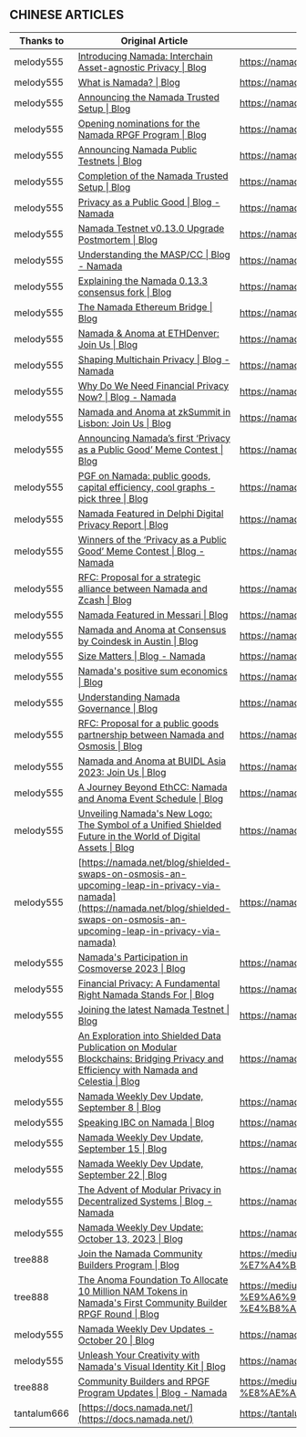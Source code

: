 ## CHINESE ARTICLES

| Thanks to   | Original Article                                                                                                                                                                                                                                    | URL                                                                                                                                                                                                                                              |
| ----------- | --------------------------------------------------------------------------------------------------------------------------------------------------------------------------------------------------------------------------------------------------- | ------------------------------------------------------------------------------------------------------------------------------------------------------------------------------------------------------------------------------------------------ |
| melody555   | [Introducing Namada: Interchain Asset-agnostic Privacy \| Blog](https://namada.net/blog/introducing-namada-interchain-asset-agnostic-privacy)                                                                                                       | <https://namadachinese.substack.com/p/namada>                                                                                                                                                                                                    |
| melody555   | [What is Namada? \| Blog](https://namada.net/blog/what-is-namada)                                                                                                                                                                                   | <https://namadachinese.substack.com/p/namada-b5b>                                                                                                                                                                                                |
| melody555   | [Announcing the Namada Trusted Setup \| Blog](https://namada.net/blog/announcing-the-namada-trusted-setup-ceremony)                                                                                                                                 | <https://namadachinese.substack.com/p/namada-6df>                                                                                                                                                                                                |
| melody555   | [Opening nominations for the Namada RPGF Program \| Blog](https://namada.net/blog/namada-rpgf-program)                                                                                                                                              | <https://namadachinese.substack.com/p/namada-rpgf>                                                                                                                                                                                               |
| melody555   | [Announcing Namada Public Testnets \| Blog](https://namada.net/blog/announcing-namada-public-testnets)                                                                                                                                              | <https://namadachinese.substack.com/p/namada-1df>                                                                                                                                                                                                |
| melody555   | [Completion of the Namada Trusted Setup \| Blog](https://namada.net/blog/completion-of-the-namada-trusted-setup)                                                                                                                                    | <https://namadachinese.substack.com/p/namada-525>                                                                                                                                                                                                |
| melody555   | [Privacy as a Public Good \| Blog - Namada](https://namada.net/blog/privacy-as-a-public-good)                                                                                                                                                       | <https://namadachinese.substack.com/p/namada-525>                                                                                                                                                                                                |
| melody555   | [Namada Testnet v0.13.0 Upgrade Postmortem \| Blog](https://namada.net/blog/namada-testnet-v0-13-0-upgrade-postmortem)                                                                                                                              | <https://namadachinese.substack.com/p/9f5>                                                                                                                                                                                                       |
| melody555   | [Understanding the MASP/CC \| Blog - Namada](https://namada.net/blog/understanding-the-masp-and-cc-circuits)                                                                                                                                        | <https://namadachinese.substack.com/p/maspcc>                                                                                                                                                                                                    |
| melody555   | [Explaining the Namada 0.13.3 consensus fork \| Blog](https://namada.net/blog/explaining-the-namada-0-13-3-consensus-fork)                                                                                                                          | <https://namadachinese.substack.com/p/namada-0133>                                                                                                                                                                                               |
| melody555   | [The Namada Ethereum Bridge \| Blog](https://namada.net/blog/the-namada-ethereum-bridge)                                                                                                                                                            | <https://namadachinese.substack.com/p/namada-767>                                                                                                                                                                                                |
| melody555   | [Namada & Anoma at ETHDenver: Join Us \| Blog](https://namada.net/blog/namada-anoma-at-ethdenver-join-us)                                                                                                                                           | <https://namadachinese.substack.com/p/ethdenver-namada-anoma>                                                                                                                                                                                    |
| melody555   | [Shaping Multichain Privacy \| Blog - Namada](https://namada.net/blog/shaping-multichain-privacy)                                                                                                                                                   | <https://namadachinese.substack.com/p/0ca>                                                                                                                                                                                                       |
| melody555   | [Why Do We Need Financial Privacy Now? \| Blog - Namada](https://namada.net/blog/why-do-we-need-financial-privacy-now)                                                                                                                              | <https://namadachinese.substack.com/p/ea6>                                                                                                                                                                                                       |
| melody555   | [Namada and Anoma at zkSummit in Lisbon: Join Us \| Blog](https://namada.net/blog/namada-and-anoma-at-zksummit-in-lisbon-join-us)                                                                                                                   | <https://namadachinese.substack.com/p/namada-anoma-zksummit>                                                                                                                                                                                     |
| melody555   | [Announcing Namada’s first ‘Privacy as a Public Good’ Meme Contest \| Blog](https://namada.net/blog/announcing-namadas-first-privacy-as-a-public-good-meme-contest)                                                                                 | <https://namadachinese.substack.com/p/namada-dbd>                                                                                                                                                                                                |
| melody555   | [PGF on Namada: public goods, capital efficiency, cool graphs - pick three \| Blog](https://namada.net/blog/pgf-on-namada-public-goods-capital-efficiency-cool-graphs-pick-three)                                                                   | <https://namadachinese.substack.com/p/pgf-public-goods-fundingnamada>                                                                                                                                                                            |
| melody555   | [Namada Featured in Delphi Digital Privacy Report \| Blog](https://namada.net/blog/namada-featured-in-delphi-digital-privacy-report)                                                                                                                | <https://namadachinese.substack.com/p/namadadelphi-digital>                                                                                                                                                                                      |
| melody555   | [Winners of the ‘Privacy as a Public Good’ Meme Contest \| Blog - Namada](https://namada.net/blog/winners-of-the-privacy-as-a-public-good-meme-contest)                                                                                             | <https://namadachinese.substack.com/p/79e>                                                                                                                                                                                                       |
| melody555   | [RFC: Proposal for a strategic alliance between Namada and Zcash \| Blog](https://namada.net/blog/rfc-proposal-for-a-strategic-alliance-between-namada-and-zcash)                                                                                   | <https://namadachinese.substack.com/p/rfcnamada-zcash>                                                                                                                                                                                           |
| melody555   | [Namada Featured in Messari \| Blog](https://namada.net/blog/namada-featured-in-messari)                                                                                                                                                            | <https://namadachinese.substack.com/p/namadamessari>                                                                                                                                                                                             |
| melody555   | [Namada and Anoma at Consensus by Coindesk in Austin \| Blog](https://namada.net/blog/namada-and-anoma-at-consensus-by-coindesk-in-austin)                                                                                                          | <https://namadachinese.substack.com/p/namadaanomacoindesk>                                                                                                                                                                                       |
| melody555   | [Size Matters \| Blog - Namada](https://namada.net/blog/size-matters)                                                                                                                                                                               | <https://namadachinese.substack.com/p/c6d>                                                                                                                                                                                                       |
| melody555   | [Namada's positive sum economics \| Blog](https://namada.net/blog/namada-s-positive-sum-economics)                                                                                                                                                  | <https://namadachinese.substack.com/p/namada-07a>                                                                                                                                                                                                |
| melody555   | [Understanding Namada Governance \| Blog](https://namada.net/blog/understanding-namada-governance)                                                                                                                                                  | <https://namadachinese.substack.com/p/namada-978>                                                                                                                                                                                                |
| melody555   | [RFC: Proposal for a public goods partnership between Namada and Osmosis \| Blog](https://namada.net/blog/proposal-for-a-partnership-between-namada-and-osmosis)                                                                                    | <https://namadachinese.substack.com/p/rfcnamada-osmosis>                                                                                                                                                                                         |
| melody555   | [Namada and Anoma at BUIDL Asia 2023: Join Us \| Blog](https://namada.net/blog/namada-and-anoma-at-buidl-asia-2023-join-us)                                                                                                                         | <https://namadachinese.substack.com/p/namada-anoma-buidl-asia-2023>                                                                                                                                                                              |
| melody555   | [A Journey Beyond EthCC: Namada and Anoma Event Schedule \| Blog](https://namada.net/blog/a-journey-beyond-ethcc-namada-and-anoma-event-schedule)                                                                                                   | <https://namadachinese.substack.com/p/namada-anoma-buidl-asia-2023>                                                                                                                                                                              |
| melody555   | [Unveiling Namada's New Logo: The Symbol of a Unified Shielded Future in the World of Digital Assets \| Blog](https://namada.net/blog/unveiling-namadas-new-logo-the-symbol-of-a-unified-shielded-future-in-the-world-of-multichain-digital-assets) | <https://namadachinese.substack.com/p/namada-da3>                                                                                                                                                                                                |
| melody555   | [https://namada.net/blog/shielded-swaps-on-osmosis-an-upcoming-leap-in-privacy-via-namada](https://namada.net/blog/shielded-swaps-on-osmosis-an-upcoming-leap-in-privacy-via-namada)                                                                | <https://namadachinese.substack.com/p/osmosis>                                                                                                                                                                                                   |
| melody555   | [Namada's Participation in Cosmoverse 2023 \| Blog](https://namada.net/blog/namadas-participation-in-cosmoverse-2023)                                                                                                                               | <https://namadachinese.substack.com/p/namada-cosmoverse-2023>                                                                                                                                                                                    |
| melody555   | [Financial Privacy: A Fundamental Right Namada Stands For \| Blog](https://namada.net/blog/financial-privacy-a-fundamental-right-namada-stands-for)                                                                                                 | <https://namadachinese.substack.com/p/namada-cfe>                                                                                                                                                                                                |
| melody555   | [Joining the latest Namada Testnet \| Blog](https://namada.net/blog/joining-the-latest-namada-testnet)                                                                                                                                              | <https://namadachinese.substack.com/p/namada-3de>                                                                                                                                                                                                |
| melody555   | [An Exploration into Shielded Data Publication on Modular Blockchains: Bridging Privacy and Efficiency with Namada and Celestia \| Blog](https://namada.net/blog/namada-and-celestia-exploring-a-path-toward-shielded-data-availability)            | <https://namadachinese.substack.com/p/namadacelestia>                                                                                                                                                                                            |
| melody555   | [Namada Weekly Dev Update, September 8 \| Blog](https://namada.net/blog/namada-weekly-dev-update-september-8)                                                                                                                                       | <https://namadachinese.substack.com/p/namada98>                                                                                                                                                                                                  |
| melody555   | [Speaking IBC on Namada \| Blog](https://namada.net/blog/understanding-ibc-on-namada)                                                                                                                                                               | <https://namadachinese.substack.com/p/namadaibc>                                                                                                                                                                                                 |
| melody555   | [Namada Weekly Dev Update, September 15 \| Blog](https://namada.net/blog/namada-weekly-dev-update-september-15)                                                                                                                                     | <https://namadachinese.substack.com/p/namada-9-15>                                                                                                                                                                                               |
| melody555   | [Namada Weekly Dev Update, September 22 \| Blog](https://namada.net/blog/namada-weekly-dev-update-september-22)                                                                                                                                     | <https://namadachinese.substack.com/p/namada-9-22>                                                                                                                                                                                               |
| melody555   | [The Advent of Modular Privacy in Decentralized Systems \| Blog - Namada](https://namada.net/blog/modular-privacy-on-namada-an-overview)                                                                                                            | <https://namadachinese.substack.com/p/80c>                                                                                                                                                                                                       |
| melody555   | [Namada Weekly Dev Update: October 13, 2023 \| Blog](https://namada.net/blog/namada-weekly-dev-update-october-13-2023)                                                                                                                              | <https://namadachinese.substack.com/p/namada-2023-10-13>                                                                                                                                                                                         |
| tree888     | [Join the Namada Community Builders Program \| Blog](https://namada.net/blog/namada-launched-its-community-builders-program)                                                                                                                        | <https://medium.com/@treeman0617/%E5%8A%A0%E5%85%A5-namada-%E7%A4%BE%E5%8C%BA%E5%BB%BA%E8%AE%BE%E8%80%85%E8%AE%A1%E5%88%92-27e815f17335>                                                                                                         |
| tree888     | [The Anoma Foundation To Allocate 10 Million NAM Tokens in Namada's First Community Builder RPGF Round \| Blog](https://namada.net/blog/the-anoma-foundation-to-allocate-10-million-nam-tokens-in-namadas-first-community-builder-rpgf-round)       | <https://medium.com/@treeman0617/anoma-%E5%9F%BA%E9%87%91%E4%BC%9A%E5%B0%86%E5%9C%A8-namada-%E9%A6%96%E8%BD%AE%E7%A4%BE%E5%8C%BA%E5%BB%BA%E8%AE%BE%E8%80%85-rpgf-%E4%B8%AD%E5%88%86%E9%85%8D-1000-%E4%B8%87-nam-%E4%BB%A3%E5%B8%81-f94647dea547> |
| melody555   | [Namada Weekly Dev Updates - October 20 \| Blog](https://namada.net/blog/namada-weekly-dev-updates-october-20)                                                                                                                                      | <https://namadachinese.substack.com/p/namada-10-20>                                                                                                                                                                                              |
| melody555   | [Unleash Your Creativity with Namada's Visual Identity Kit \| Blog](https://namada.net/blog/unleash-your-creativity-with-namadas-visual-identity-kit)                                                                                               | <https://namadachinese.substack.com/p/namada-a39>                                                                                                                                                                                                |
| tree888     | [Community Builders and RPGF Program Updates \| Blog - Namada](https://namada.net/blog/namada-community-builders-program-update)                                                                                                                    | <https://medium.com/@treeman0617/%E7%A4%BE%E5%8C%BA%E5%BB%BA%E8%AE%BE%E8%80%85%E5%92%8Crpgf-%E8%AE%A1%E5%88%92%E6%9B%B4%E6%96%B0-d41a0d341605>                                                                                                   |
| tantalum666 | [https://docs.namada.net/](https://docs.namada.net/)                                                                                                                                                                                                | <https://tantalum666.gitbook.io/namada-docs-chinese/ru-men-zhi-nan-getting-started/kuai-su-ru-men-quickstart>                                                                                                                                    |